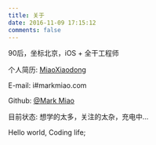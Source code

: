 ```yaml
---
title: 关于
date: 2016-11-09 17:15:12
comments: false
---
```




90后，坐标北京，iOS + 全干工程师

个人简历: [MiaoXiaodong](https://resume.markmiao.com/)

E-mail: i#markmiao.com

Github: [@Mark Miao](https://github.com/mxdios)

目前状态: 想学的太多，关注的太杂，充电中...

Hello world, Coding life;

